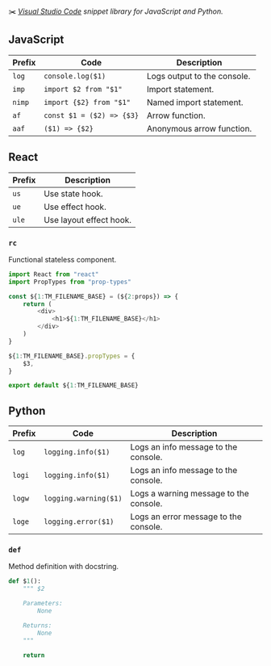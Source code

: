 ✂️ _[Visual Studio Code][vscode] snippet library for JavaScript and Python._

## JavaScript

| Prefix | Code                      | Description                 |
| ------ | ------------------------- | --------------------------- |
| `log`  | `console.log($1)`         | Logs output to the console. |
| `imp`  | `import $2 from "$1"`     | Import statement.           |
| `nimp` | `import {$2} from "$1"`   | Named import statement.     |
| `af`   | `const $1 = ($2) => {$3}` | Arrow function.             |
| `aaf`  | `($1) => {$2}`            | Anonymous arrow function.   |

## React

| Prefix | Description             |
| ------ | ----------------------- |
| `us`   | Use state hook.         |
| `ue`   | Use effect hook.        |
| `ule`  | Use layout effect hook. |

### `rc`

Functional stateless component.

```javascript
import React from "react"
import PropTypes from "prop-types"

const ${1:TM_FILENAME_BASE} = (${2:props}) => {
    return (
        <div>
            <h1>${1:TM_FILENAME_BASE}</h1>
        </div>
    )
}

${1:TM_FILENAME_BASE}.propTypes = {
    $3,
}

export default ${1:TM_FILENAME_BASE}
```

## Python

| Prefix | Code                  | Description                            |
| ------ | --------------------- | -------------------------------------- |
| `log`  | `logging.info($1)`    | Logs an info message to the console.   |
| `logi` | `logging.info($1)`    | Logs an info message to the console.   |
| `logw` | `logging.warning($1)` | Logs a warning message to the console. |
| `loge` | `logging.error($1)`   | Logs an error message to the console.  |

### `def`

Method definition with docstring.

```python
def $1():
    """ $2

    Parameters:
        None

    Returns:
        None
    """

    return
```

[vscode]: https://code.visualstudio.com
